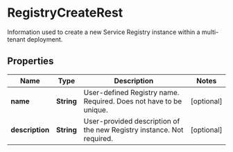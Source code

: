 

# RegistryCreateRest

Information used to create a new Service Registry instance within a multi-tenant deployment.

## Properties

Name | Type | Description | Notes
------------ | ------------- | ------------- | -------------
**name** | **String** | User-defined Registry name. Required. Does not have to be unique. |  [optional]
**description** | **String** | User-provided description of the new Registry instance. Not required. |  [optional]



